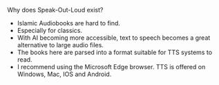 Why does Speak-Out-Loud exist?
- Islamic Audiobooks are hard to find.
- Especially for classics.
- With AI becoming more accessible, text to speech becomes a great alternative to large audio files.
- The books here are parsed into a format suitable for TTS systems to read.
- I recommend using the Microsoft Edge browser. TTS is offered on Windows, Mac, IOS and Android.